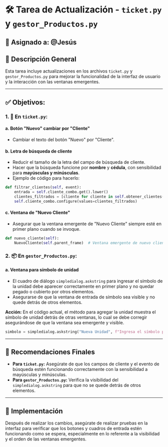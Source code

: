 
# 🛠️ Tarea de Actualización - `ticket.py` y `gestor_Productos.py`

## 👤 Asignado a: @Jesús

## 📄 Descripción General

Esta tarea incluye actualizaciones en los archivos `ticket.py` y `gestor_Productos.py` para mejorar la funcionalidad de la interfaz de usuario y la interacción con las ventanas emergentes.

---

## ✅ **Objetivos:**

### 1. 🔄 **En `ticket.py`:**

#### a. **Botón "Nuevo" cambiar por "Cliente"**
   - Cambiar el texto del botón "Nuevo" por "Cliente".
   
#### b. **Letra de búsqueda de cliente**
   - Reducir el tamaño de la letra del campo de búsqueda de cliente.
   - Hacer que la búsqueda funcione por **nombre** y **cédula**, con sensibilidad para **mayúsculas y minúsculas**.
   - Ejemplo de código para hacerlo:
   ```python
   def filtrar_clientes(self, event):
       entrada = self.cliente_combo.get().lower()
       clientes_filtrados = [cliente for cliente in self.obtener_clientes() if entrada in cliente.lower()]
       self.cliente_combo.configure(values=clientes_filtrados)
   ```

#### c. **Ventana de "Nuevo Cliente"**
   - Asegurar que la ventana emergente de "Nuevo Cliente" siempre esté en primer plano cuando se invoque.
   ```python
   def nuevo_cliente(self):
       NuevoCliente(self.parent_frame)  # Ventana emergente de nuevo cliente
   ```

### 2. 📦 **En `gestor_Productos.py`:**

#### a. **Ventana para símbolo de unidad**
   - El cuadro de diálogo `simpledialog.askstring` para ingresar el símbolo de la unidad debe aparecer correctamente en primer plano y no quedar pegado o cubierto por otros elementos.
   - Asegurarse de que la ventana de entrada de símbolo sea visible y no quede detrás de otros elementos.
   
   **Acción:** En el código actual, el método para agregar la unidad muestra el símbolo de unidad detrás de otras ventanas, lo cual se debe corregir asegurándose de que la ventana sea emergente y visible.
   ```python
   simbolo = simpledialog.askstring("Nueva Unidad", f"Ingresa el símbolo para la unidad '{unidad}':")
   ```

---

## 🧠 **Recomendaciones Finales**

- **Para `ticket.py`:** Asegúrate de que los campos de cliente y el evento de búsqueda estén funcionando correctamente con la sensibilidad a mayúsculas y minúsculas.
- **Para `gestor_Productos.py`:** Verifica la visibilidad del `simpledialog.askstring` para que no se quede detrás de otros elementos.

---

## 🚀 **Implementación** 

Después de realizar los cambios, asegúrate de realizar pruebas en la interfaz para verificar que los botones y cuadros de entrada estén funcionando como se espera, especialmente en lo referente a la visibilidad y el orden de las ventanas emergentes.
